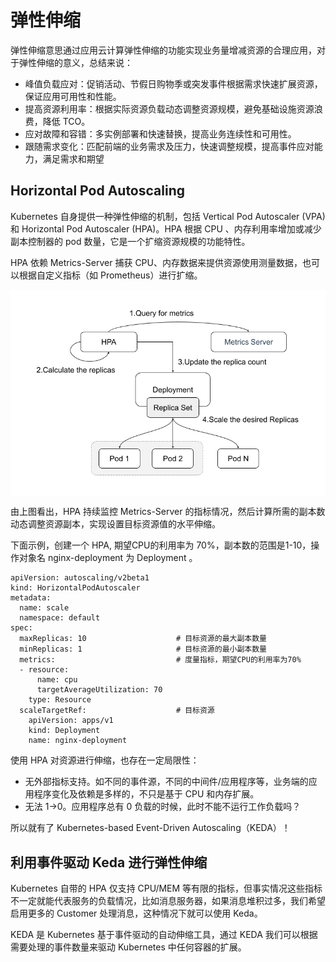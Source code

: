 # 弹性伸缩

弹性伸缩意思通过应用云计算弹性伸缩的功能实现业务量增减资源的合理应用，对于弹性伸缩的意义，总结来说：

- 峰值负载应对：促销活动、节假日购物季或突发事件根据需求快速扩展资源，保证应用可用性和性能。
- 提高资源利用率：根据实际资源负载动态调整资源规模，避免基础设施资源浪费，降低 TCO。
- 应对故障和容错：多实例部署和快速替换，提高业务连续性和可用性。
- 跟随需求变化：匹配前端的业务需求及压力，快速调整规模，提高事件应对能力，满足需求和期望


## Horizontal Pod Autoscaling

Kubernetes 自身提供一种弹性伸缩的机制，包括 Vertical Pod Autoscaler (VPA) 和 Horizontal Pod Autoscaler (HPA)。HPA 根据 CPU 、内存利用率增加或减少副本控制器的 pod 数量，它是一个扩缩资源规模的功能特性。

HPA 依赖 Metrics-Server 捕获 CPU、内存数据来提供资源使用测量数据，也可以根据自定义指标（如 Prometheus）进行扩缩。

<div  align="center">
	<img src="../assets/HPA.png" width = "600"  align=center />
</div>

由上图看出，HPA 持续监控 Metrics-Server 的指标情况，然后计算所需的副本数动态调整资源副本，实现设置目标资源值的水平伸缩。

下面示例，创建一个 HPA, 期望CPU的利用率为 70%，副本数的范围是1-10，操作对象名 nginx-deployment 为 Deployment 。

```
apiVersion: autoscaling/v2beta1
kind: HorizontalPodAutoscaler
metadata:
  name: scale
  namespace: default
spec:
  maxReplicas: 10                    # 目标资源的最大副本数量
  minReplicas: 1                     # 目标资源的最小副本数量
  metrics:                           # 度量指标，期望CPU的利用率为70%
  - resource:
      name: cpu
      targetAverageUtilization: 70
    type: Resource
  scaleTargetRef:                    # 目标资源
    apiVersion: apps/v1
    kind: Deployment
    name: nginx-deployment
```

使用 HPA 对资源进行伸缩，也存在一定局限性：

- 无外部指标支持。如不同的事件源，不同的中间件/应用程序等，业务端的应用程序变化及依赖是多样的，不只是基于 CPU 和内存扩展。
- 无法 1->0。应用程序总有 0 负载的时候，此时不能不运行工作负载吗？

所以就有了 Kubernetes-based Event-Driven Autoscaling（KEDA）！

## 利用事件驱动 Keda 进行弹性伸缩

Kubernetes 自带的 HPA 仅支持 CPU/MEM 等有限的指标，但事实情况这些指标不一定就能代表服务的负载情况，比如消息服务器，如果消息堆积过多，我们希望启用更多的 Customer 处理消息，这种情况下就可以使用 Keda。

KEDA 是 Kubernetes 基于事件驱动的自动伸缩工具，通过 KEDA 我们可以根据需要处理的事件数量来驱动 Kubernetes 中任何容器的扩展。